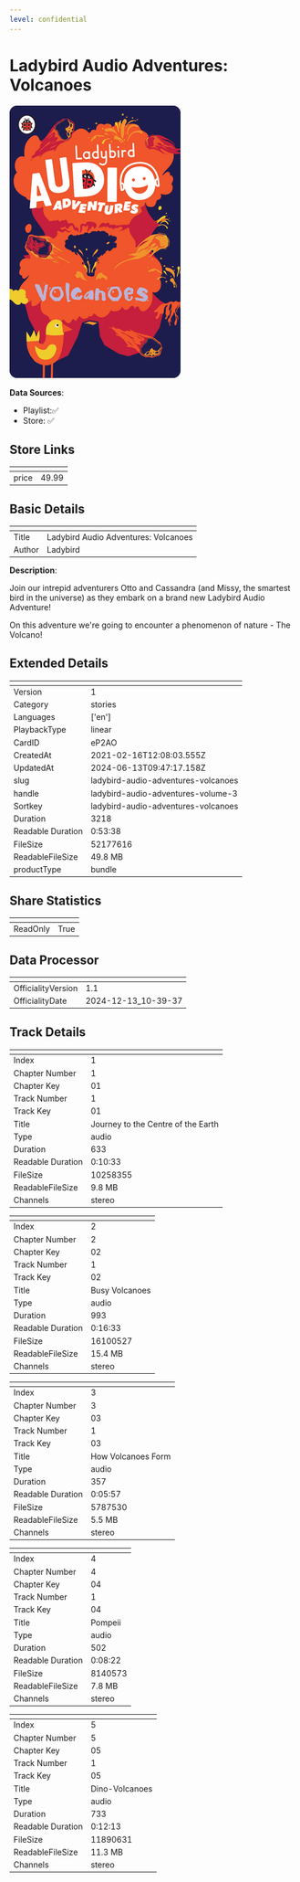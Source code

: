 ```yaml
---
level: confidential
---
```

# Ladybird Audio Adventures: Volcanoes

![card_[eP2AO].png](../../img/cards/card_[eP2AO].png)

**Data Sources**: 

- Playlist:✅
- Store: ✅


## Store Links

| <!-- --> | <!-- --> |
| - | - |
| price | 49.99 |


## Basic Details

| <!-- --> | <!-- --> |
| - | - |
| Title | Ladybird Audio Adventures: Volcanoes |
| Author | Ladybird |

**Description**:

Join our intrepid adventurers Otto and Cassandra (and Missy, the smartest bird in the universe) as they embark on a brand new Ladybird Audio Adventure!

On this adventure we're going to encounter a phenomenon of nature - The Volcano!


## Extended Details

| <!-- --> | <!-- --> |
| - | - |
| Version | 1 |
| Category | stories |
| Languages | ['en'] |
| PlaybackType | linear |
| CardID | eP2AO |
| CreatedAt | 2021-02-16T12:08:03.555Z |
| UpdatedAt | 2024-06-13T09:47:17.158Z |
| slug | ladybird-audio-adventures-volcanoes |
| handle | ladybird-audio-adventures-volume-3 |
| Sortkey | ladybird-audio-adventures-volcanoes |
| Duration | 3218 |
| Readable Duration | 0:53:38 |
| FileSize | 52177616 |
| ReadableFileSize | 49.8 MB |
| productType | bundle |


## Share Statistics

| <!-- --> | <!-- --> |
| - | - |
| ReadOnly | True |


## Data Processor

| <!-- --> | <!-- --> |
| - | - |
| OfficialityVersion | 1.1
| OfficialityDate | 2024-12-13_10-39-37


## Track Details

| <!-- --> | <!-- --> |
| - | - |
| Index | 1 |
| Chapter Number | 1 |
| Chapter Key | 01 |
| Track Number | 1 |
| Track Key | 01 |
| Title | Journey to the Centre of the Earth |
| Type | audio |
| Duration | 633 |
| Readable Duration | 0:10:33 |
| FileSize | 10258355 |
| ReadableFileSize | 9.8 MB |
| Channels | stereo |

| <!-- --> | <!-- --> |
| - | - |
| Index | 2 |
| Chapter Number | 2 |
| Chapter Key | 02 |
| Track Number | 1 |
| Track Key | 02 |
| Title | Busy Volcanoes |
| Type | audio |
| Duration | 993 |
| Readable Duration | 0:16:33 |
| FileSize | 16100527 |
| ReadableFileSize | 15.4 MB |
| Channels | stereo |

| <!-- --> | <!-- --> |
| - | - |
| Index | 3 |
| Chapter Number | 3 |
| Chapter Key | 03 |
| Track Number | 1 |
| Track Key | 03 |
| Title | How Volcanoes Form |
| Type | audio |
| Duration | 357 |
| Readable Duration | 0:05:57 |
| FileSize | 5787530 |
| ReadableFileSize | 5.5 MB |
| Channels | stereo |

| <!-- --> | <!-- --> |
| - | - |
| Index | 4 |
| Chapter Number | 4 |
| Chapter Key | 04 |
| Track Number | 1 |
| Track Key | 04 |
| Title | Pompeii |
| Type | audio |
| Duration | 502 |
| Readable Duration | 0:08:22 |
| FileSize | 8140573 |
| ReadableFileSize | 7.8 MB |
| Channels | stereo |

| <!-- --> | <!-- --> |
| - | - |
| Index | 5 |
| Chapter Number | 5 |
| Chapter Key | 05 |
| Track Number | 1 |
| Track Key | 05 |
| Title | Dino-Volcanoes |
| Type | audio |
| Duration | 733 |
| Readable Duration | 0:12:13 |
| FileSize | 11890631 |
| ReadableFileSize | 11.3 MB |
| Channels | stereo |

